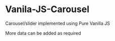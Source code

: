 # Vanila-JS-Carousel
Carousel/slider implemented using Pure Vanilla JS

More data can be added as required
